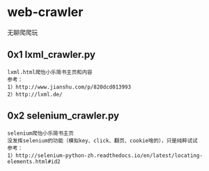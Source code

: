 # web-crawler
无聊爬爬玩

## 0x1 lxml_crawler.py
	lxml.html爬怡小乐简书主页和内容
	参考：
	1）http://www.jianshu.com/p/820dcd013993
	2）http://lxml.de/

## 0x2 selenium_crawler.py
	selenium爬怡小乐简书主页
	没发挥selenium的功能（模拟key、click、翻页、cookie啥的），只是纯粹试试
	参考：
	1）http://selenium-python-zh.readthedocs.io/en/latest/locating-elements.html#id2
	


